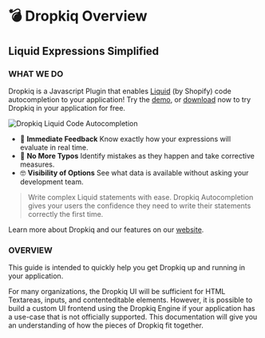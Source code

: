 # 💣 Dropkiq Overview
## Liquid Expressions Simplified

### WHAT WE DO

Dropkiq is a Javascript Plugin that enables [Liquid](https://shopify.github.io/liquid/) (by Shopify) code autocompletion to your application! Try the [demo](https://app.dropkiq.com/demo), or [download](https://app.dropkiq.com/download) now to try Dropkiq in your application for free.

![Dropkiq Liquid Code Autocompletion](https://uploads-ssl.webflow.com/5dc02bba4f3e353af50977b1/5e2b3c6fa9923d29d53926d2_hero.png)

* 🧐 **Immediate Feedback** Know exactly how your expressions will evaluate in real time.
* 🤬 **No More Typos** Identify mistakes as they happen and take corrective measures.
* 🤓 **Visibility of Options** See what data is available without asking your development team.

> Write complex Liquid statements with ease. Dropkiq Autocompletion gives your users the confidence they need to write their statements correctly the first time.

Learn more about Dropkiq and our features on our [website](https://www.dropkiq.com/).

### OVERVIEW

This guide is intended to quickly help you get Dropkiq up and running in your application.

For many organizations, the Dropkiq UI will be sufficient for HTML Textareas, inputs, and contenteditable elements. However, it is possible to build a custom UI frontend using the Dropkiq Engine if your application has a use-case that is not officially supported. This documentation will give you an understanding of how the pieces of Dropkiq fit together.
